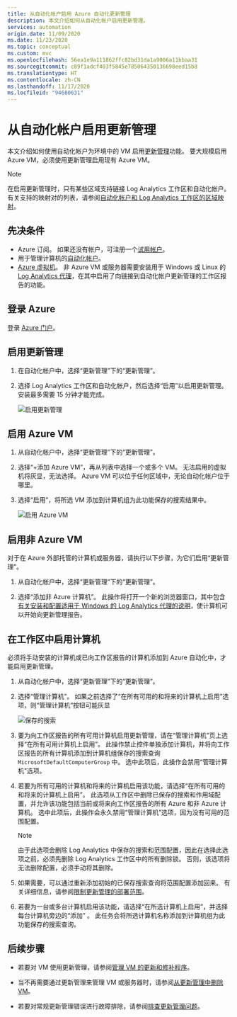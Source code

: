 ```yaml
---
title: 从自动化帐户启用 Azure 自动化更新管理
description: 本文介绍如何从自动化帐户启用更新管理。
services: automation
origin.date: 11/09/2020
ms.date: 11/23/2020
ms.topic: conceptual
ms.custom: mvc
ms.openlocfilehash: 56ea1e9a111862ffc82bd31da1a9006a11bbaa31
ms.sourcegitcommit: c89f1adcf403f5845e785064350136698eed15b8
ms.translationtype: HT
ms.contentlocale: zh-CN
ms.lasthandoff: 11/17/2020
ms.locfileid: "94680631"
---
```

# <a name="enable-update-management-from-an-automation-account"></a>从自动化帐户启用更新管理

本文介绍如何使用自动化帐户为环境中的 VM 启用[更新管理](overview.md)功能。 要大规模启用 Azure VM，必须使用更新管理启用现有 Azure VM。

> [!NOTE]
> 在启用更新管理时，只有某些区域支持链接 Log Analytics 工作区和自动化帐户。 有关支持的映射对的列表，请参阅[自动化帐户和 Log Analytics 工作区的区域映射](../how-to/region-mappings.md)。

## <a name="prerequisites"></a>先决条件

* Azure 订阅。 如果还没有帐户，可注册一个[试用帐户](https://wd.azure.cn/pricing/1rmb-trial-full)。
* 用于管理计算机的[自动化帐户](../index.yml)。
* [Azure 虚拟机](../../virtual-machines/windows/quick-create-portal.md)。 非 Azure VM 或服务器需要安装用于 Windows 或 Linux 的 [Log Analytics 代理](../../azure-monitor/platform/log-analytics-agent.md)，在其中启用了向链接到自动化帐户更新管理的工作区报告的功能。 

## <a name="sign-in-to-azure"></a>登录 Azure

登录 [Azure 门户](https://portal.azure.cn)。

## <a name="enable-update-management"></a>启用更新管理

1. 在自动化帐户中，选择“更新管理”下的“更新管理”。

2. 选择 Log Analytics 工作区和自动化帐户，然后选择“启用”以启用更新管理。 安装最多需要 15 分钟才能完成。

    ![启用更新管理](media/enable-from-automation-account/onboardsolutions2.png)

## <a name="enable-azure-vms"></a>启用 Azure VM

1. 从自动化帐户中，选择“更新管理”下的“更新管理”。

2. 选择“+添加 Azure VM”，再从列表中选择一个或多个 VM。 无法启用的虚拟机将灰显，无法选择。 Azure VM 可以位于任何区域中，无论自动化帐户位于哪里。

3. 选择“启用”，将所选 VM 添加到计算机组为此功能保存的搜索结果中。

    ![启用 Azure VM](media/enable-from-automation-account/enable-azure-vms.png)

## <a name="enable-non-azure-vms"></a>启用非 Azure VM

对于在 Azure 外部托管的计算机或服务器，请执行以下步骤，为它们启用“更新管理”。  

1. 从自动化帐户中，选择“更新管理”下的“更新管理”。

2. 选择“添加非 Azure 计算机”。 此操作将打开一个新的浏览器窗口，其中包含[有关安装和配置适用于 Windows 的 Log Analytics 代理的说明](../../azure-monitor/platform/log-analytics-agent.md)，使计算机可以开始向更新管理报告。 

## <a name="enable-machines-in-the-workspace"></a>在工作区中启用计算机

必须将手动安装的计算机或已向工作区报告的计算机添加到 Azure 自动化中，才能启用更新管理。

1. 从自动化帐户中，选择“更新管理”下的“更新管理”。

2. 选择“管理计算机”。 如果之前选择了“在所有可用的和将来的计算机上启用”选项，则“管理计算机”按钮可能灰显 

    ![保存的搜索](media/enable-from-automation-account/managemachines.png)

3. 要为向工作区报告的所有可用计算机启用更新管理，请在“管理计算机”页上选择“在所有可用计算机上启用”。 此操作禁止控件单独添加计算机，并将向工作区报告的所有计算机添加到计算机组保存的搜索查询 `MicrosoftDefaultComputerGroup` 中。 选中此项后，此操作会禁用“管理计算机”选项。

4. 若要为所有可用的计算机和将来的计算机启用该功能，请选择“在所有可用的和将来的计算机上启用”。 此选项从工作区中删除已保存的搜索和作用域配置，并允许该功能包括当前或将来向工作区报告的所有 Azure 和非 Azure 计算机。 选中此项后，此操作会永久禁用“管理计算机”选项，因为没有可用的范围配置。

    > [!NOTE]
    > 由于此选项会删除 Log Analytics 中保存的搜索和范围配置，因此在选择此选项之前，必须先删除 Log Analytics 工作区中的所有删除锁。 否则，该选项将无法删除配置，必须手动将其删除。

5. 如果需要，可以通过重新添加初始的已保存搜索查询将范围配置添加回来。 有关详细信息，请参阅[限制更新管理的部署范围](scope-configuration.md)。

6. 若要为一台或多台计算机启用该功能，请选择“在所选计算机上启用”，并选择每台计算机旁边的“添加” 。 此任务会将所选计算机名称添加到计算机组为此功能保存的搜索查询。

## <a name="next-steps"></a>后续步骤

* 若要对 VM 使用更新管理，请参阅[管理 VM 的更新和修补程序](manage-updates-for-vm.md)。

* 当不再需要通过更新管理来管理 VM 或服务器时，请参阅[从更新管理中删除 VM](remove-vms.md)。

* 若要对常规更新管理错误进行故障排除，请参阅[排查更新管理问题](../troubleshoot/update-management.md)。

